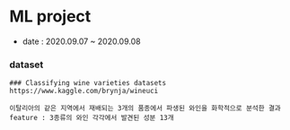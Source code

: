 # ML project
* date : 2020.09.07 ~ 2020.09.08

### dataset
```
### Classifying wine varieties datasets  
https://www.kaggle.com/brynja/wineuci  

이탈리아의 같은 지역에서 재배되는 3개의 품종에서 파생된 와인을 화학적으로 분석한 결과  
feature : 3종류의 와인 각각에서 발견된 성분 13개  
```
